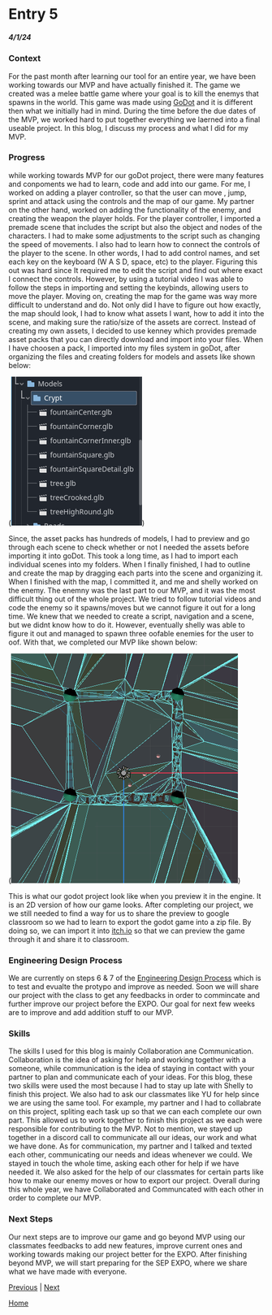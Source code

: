 # Entry 5
##### 4/1/24

### Context
For the past month after learning our tool for an entire year, we have been working towards our MVP and have actually finished it. The game we created was a melee battle game where your goal is to kill the enemys that spawns in the world. This game was made using [GoDot](https://godotengine.org/) and it is different then what we initially had in mind. During the time before the due dates of the MVP, we worked hard to put together everything we laerned into a final useable project. In this blog, I discuss my process and what I did for my MVP.


### Progress

while working towards MVP for our goDot project, there were many features and conpoments we had to learn, code and add into our game. For me, I worked on adding a player controller, so that the user can move , jump, sprint and attack using the controls and the map of our game. My partner on the other hand, worked on adding the functionality of the enemy, and creating the weapon the player holds. For the player controller, I imported a premade scene that includes the script but also the object and nodes of the characters. I had to make some adjustments to the script such as changing the speed of movements. I also had to learn how to connect the controls of the player to the scene. In other words, I had to add control names, and set each key on the keyboard (W A S D, space, etc) to the player. Figuring this out was hard since It required me to edit the script and find out where exact I connect the controls. However, by using a tutorial video I was able to follow the steps in importing and setting the keybinds, allowing users to move the player. Moving on, creating the map for the game was way more difficult to understand and do. Not only did I have to figure out how exactly, the map should look, I had to know what assets I want, how to add it into the scene, and making sure the ratio/size of the assets are correct. Instead of creating my own assets, I decided to use kenney which provides premade asset packs that you can directly download and import into your files. When I have choosen a pack, I imported into my files system in goDot, after organizing the files and creating folders for models and assets like shown below:


(![alt text](../APCSA1.png))


Since, the asset packs has hundreds of models, I had to preview and go through each scene to check whether or not I needed the assets before importing it into goDot. This took a long time, as I had to import each individual scenes into my folders. When I finally finished, I had to outline and create the map by dragging each parts into the scene and organizing it. When I finished with the map, I committed it, and me and shelly worked on the enemy. The enemny was the last part to our MVP, and it was the most difficult thing out of the whole project. We tried to follow tutorial videos and code the enemy so it spawns/moves but we cannot figure it out for a long time. We knew that we needed to create a script, navigation and a scene, but we didnt know how to do it. However, eventually shelly was able to figure it out and managed to spawn three oofable enemies for the user to oof. With that, we completed our MVP like shown below:

(![alt text](../APCSA2.png))

This is what our godot project look like when you preview it in the engine. It is an 2D version of how our game looks. After completing our project, we we still needed to find a way for us to share the preview to google classroom so we had to learn to export the godot game into a zip file. By doing so, we can import it into [itch.io](https://itch.io/) so that we can preview the game through it and share it to classroom.


### Engineering Design Process
We are currently on steps 6 & 7 of the [Engineering Design Process](https://hstatsep.github.io/students/) which is to test and evualte the protypo and improve as needed. Soon we will share our project with the class to get any feedbacks in order to commincate and further improve our project before the EXPO. Our goal for next few weeks are to improve and add addition stuff to our MVP. 

### Skills
The skills I used for this blog is mainly Collaboration ane Communication. Collaboration is the idea of asking for help and working together with a someone, while communication is the idea of staying in contact with your partner to plan and communicate each of your ideas. For this blog, these two skills were used the most because I had to stay up late with Shelly to finish this project. We also had to ask our classmates like YU for help since we are using the same tool. For example, my partner and I had to collabrate on this project, spliting each task up so that we can each complete our own part. This allowed us to work together to finish this project as we each were responsible for contributing to the MVP. Not to mention, we stayed up together in a discord call to communicate all our ideas, our work and what we have done. As for communication, my partner and I talked and texted each other, communicating our needs and ideas whenever we could. We stayed in touch the whole time, asking each other for help if we have needed it. We also asked for the help of our classmates for certain parts like how to make our enemy moves or how to export our project. Overall during this whole year, we have Collaborated and Communcated with each other in order to complete our MVP. 

### Next Steps
Our next steps are to improve our game and go beyond MVP using our classmates feedbacks to add new features, improve current ones and working towards making our project better for the EXPO. After finishing beyond MVP, we will start preparing for the SEP EXPO, where we share what we have made with everyone. 

[Previous](entry04.md) | [Next](entry06.md)

[Home](../README.md)
